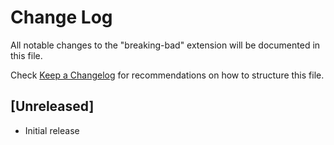 # Change Log

All notable changes to the "breaking-bad" extension will be documented in this file.

Check [Keep a Changelog](http://keepachangelog.com/) for recommendations on how to structure this file.

## [Unreleased]

- Initial release
